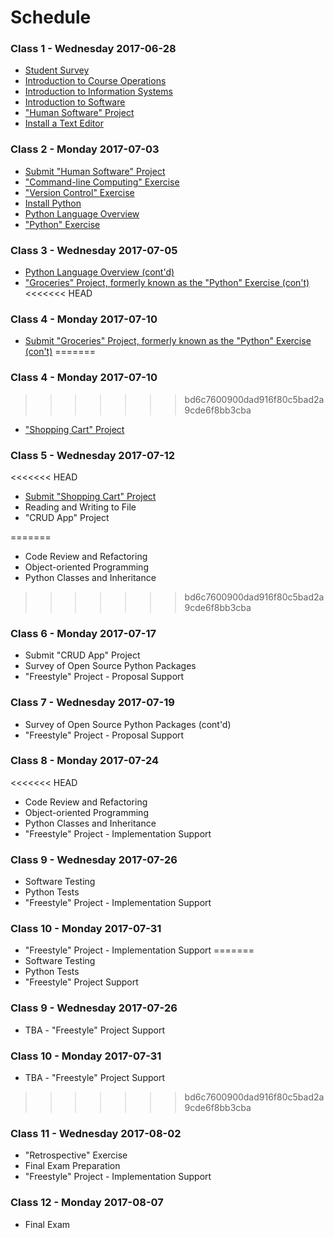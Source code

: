 # Schedule

### Class 1 - Wednesday 2017-06-28

  + [Student Survey](/assignments/survey/assignment.md)
  + [Introduction to Course Operations](/README.md)
  + [Introduction to Information Systems](/notes/information-systems/notes.md)
  + [Introduction to Software](/notes/software/notes.md)
  + ["Human Software" Project](/projects/human-software/project.md)
  + [Install a Text Editor](https://atom.io/)

### Class 2 - Monday 2017-07-03

  + [Submit "Human Software" Project](/projects/human-software/project.md#submission-instructions)
  + ["Command-line Computing" Exercise](/exercises/command-line-computing/exercise.md)
  + ["Version Control" Exercise](/exercises/version-control/exercise.md)
  + [Install Python](/notes/programming-languages/python/installation.md)
  + [Python Language Overview](/notes/programming-languages/python/notes.md)
  + ["Python" Exercise](/exercises/python/exercise.md)

### Class 3 - Wednesday 2017-07-05

  + [Python Language Overview (cont'd)](/notes/programming-languages/python/notes.md)
  + ["Groceries" Project, formerly known as the "Python" Exercise (con't)](/projects/groceries/project.md)
<<<<<<< HEAD












### Class 4 - Monday 2017-07-10

  + [Submit "Groceries" Project, formerly known as the "Python" Exercise (con't)](/projects/groceries/project.md#submission-instructions)
=======

### Class 4 - Monday 2017-07-10

>>>>>>> bd6c7600900dad916f80c5bad2a9cde6f8bb3cba
  + ["Shopping Cart" Project](/projects/shopping-cart/project.md)

### Class 5 - Wednesday 2017-07-12

<<<<<<< HEAD
  + [Submit "Shopping Cart" Project](/projects/shopping-cart/project.md#submission-instructions)
  + Reading and Writing to File
  + "CRUD App" Project












=======
  + Code Review and Refactoring
  + Object-oriented Programming
  + Python Classes and Inheritance
>>>>>>> bd6c7600900dad916f80c5bad2a9cde6f8bb3cba

### Class 6 - Monday 2017-07-17

  + Submit "CRUD App" Project
  + Survey of Open Source Python Packages
  + "Freestyle" Project - Proposal Support

### Class 7 - Wednesday 2017-07-19

  + Survey of Open Source Python Packages (cont'd)
  + "Freestyle" Project - Proposal Support














### Class 8 - Monday 2017-07-24

<<<<<<< HEAD
  + Code Review and Refactoring
  + Object-oriented Programming
  + Python Classes and Inheritance
  + "Freestyle" Project - Implementation Support

### Class 9 - Wednesday 2017-07-26

  + Software Testing
  + Python Tests
  + "Freestyle" Project - Implementation Support











### Class 10 - Monday 2017-07-31

  + "Freestyle" Project - Implementation Support
=======
  + Software Testing
  + Python Tests
  + "Freestyle" Project Support

### Class 9 - Wednesday 2017-07-26

  + TBA - "Freestyle" Project Support

### Class 10 - Monday 2017-07-31

  + TBA - "Freestyle" Project Support
>>>>>>> bd6c7600900dad916f80c5bad2a9cde6f8bb3cba

### Class 11 - Wednesday 2017-08-02

  + "Retrospective" Exercise
  + Final Exam Preparation
  + "Freestyle" Project - Implementation Support

### Class 12 - Monday 2017-08-07

  + Final Exam
